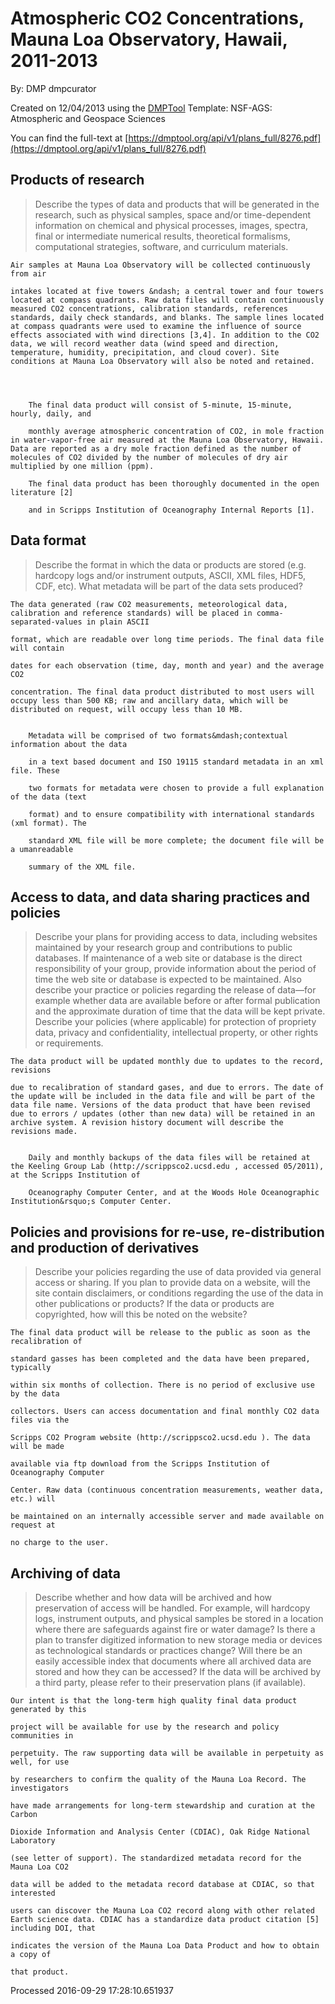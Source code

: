 # Atmospheric CO2 Concentrations, Mauna Loa Observatory, Hawaii, 2011-2013

By: DMP dmpcurator

Created on 12/04/2013 using the [DMPTool](https://dmp.cdlib.org/) Template: NSF-AGS: Atmospheric and Geospace Sciences

You can find the full-text at [https://dmptool.org/api/v1/plans_full/8276.pdf](https://dmptool.org/api/v1/plans_full/8276.pdf) 

## Products of research

> Describe the types of data and products that will be generated in the research, such as physical samples, space and/or time-dependent information on chemical and physical processes, images, spectra, final or intermediate numerical results, theoretical formalisms, computational strategies, software, and curriculum materials.


	Air samples at Mauna Loa Observatory will be collected continuously from air

	intakes located at five towers &ndash; a central tower and four towers located at compass quadrants. Raw data files will contain continuously measured CO2 concentrations, calibration standards, references standards, daily check standards, and blanks. The sample lines located at compass quadrants were used to examine the influence of source effects associated with wind directions [3,4]. In addition to the CO2 data, we will record weather data (wind speed and direction, temperature, humidity, precipitation, and cloud cover). Site conditions at Mauna Loa Observatory will also be noted and retained.

	

	
		The final data product will consist of 5-minute, 15-minute, hourly, daily, and
	
		monthly average atmospheric concentration of CO2, in mole fraction in water-vapor-free air measured at the Mauna Loa Observatory, Hawaii. Data are reported as a dry mole fraction defined as the number of molecules of CO2 divided by the number of molecules of dry air multiplied by one million (ppm).
	
		The final data product has been thoroughly documented in the open literature [2]
	
		and in Scripps Institution of Oceanography Internal Reports [1].


	


## Data format

> Describe the format in which the data or products are stored (e.g. hardcopy logs and/or instrument outputs, ASCII, XML files, HDF5, CDF, etc). What metadata will be part of the data sets produced?


	The data generated (raw CO2 measurements, meteorological data, calibration and reference standards) will be placed in comma-separated-values in plain ASCII

	format, which are readable over long time periods. The final data file will contain

	dates for each observation (time, day, month and year) and the average CO2

	concentration. The final data product distributed to most users will occupy less than 500 KB; raw and ancillary data, which will be distributed on request, will occupy less than 10 MB.

	
		Metadata will be comprised of two formats&mdash;contextual information about the data
	
		in a text based document and ISO 19115 standard metadata in an xml file. These
	
		two formats for metadata were chosen to provide a full explanation of the data (text
	
		format) and to ensure compatibility with international standards (xml format). The
	
		standard XML file will be more complete; the document file will be a umanreadable
	
		summary of the XML file.


	


## Access to data, and data sharing practices and policies

> Describe your plans for providing access to data, including websites maintained by your research group and contributions to public databases. If maintenance of a web site or database is the direct responsibility of your group, provide information about the period of time the web site or database is expected to be maintained. Also describe your practice or policies regarding the release of data&#8212;for example whether data are available before or after formal publication and the approximate duration of time that the data will be kept private. Describe your policies (where applicable) for protection of propriety data, privacy and confidentiality, intellectual property, or other rights or requirements.


	The data product will be updated monthly due to updates to the record, revisions

	due to recalibration of standard gases, and due to errors. The date of the update will be included in the data file and will be part of the data file name. Versions of the data product that have been revised due to errors / updates (other than new data) will be retained in an archive system. A revision history document will describe the revisions made.

	
		Daily and monthly backups of the data files will be retained at the Keeling Group Lab (http://scrippsco2.ucsd.edu , accessed 05/2011), at the Scripps Institution of
	
		Oceanography Computer Center, and at the Woods Hole Oceanographic Institution&rsquo;s Computer Center.
	
		
	
		


	


## Policies and provisions for re-use, re-distribution and production of derivatives

> Describe your policies regarding the use of data provided via general access or sharing. If you plan to provide data on a website, will the site contain disclaimers, or conditions regarding the use of the data in other publications or products? If the data or products are copyrighted, how will this be noted on the website?


	The final data product will be release to the public as soon as the recalibration of

	standard gasses has been completed and the data have been prepared, typically

	within six months of collection. There is no period of exclusive use by the data

	collectors. Users can access documentation and final monthly CO2 data files via the

	Scripps CO2 Program website (http://scrippsco2.ucsd.edu ). The data will be made

	available via ftp download from the Scripps Institution of Oceanography Computer

	Center. Raw data (continuous concentration measurements, weather data, etc.) will

	be maintained on an internally accessible server and made available on request at

	no charge to the user.


## Archiving of data

> Describe whether and how data will be archived and how preservation of access will be handled. For example, will hardcopy logs, instrument outputs, and physical samples be stored in a location where there are safeguards against fire or water damage? Is there a plan to transfer digitized information to new storage media or devices as technological standards or practices change? Will there be an easily accessible index that documents where all archived data are stored and how they can be accessed? If the data will be archived by a third party, please refer to their preservation plans (if available).


	Our intent is that the long-term high quality final data product generated by this

	project will be available for use by the research and policy communities in

	perpetuity. The raw supporting data will be available in perpetuity as well, for use

	by researchers to confirm the quality of the Mauna Loa Record. The investigators

	have made arrangements for long-term stewardship and curation at the Carbon

	Dioxide Information and Analysis Center (CDIAC), Oak Ridge National Laboratory

	(see letter of support). The standardized metadata record for the Mauna Loa CO2

	data will be added to the metadata record database at CDIAC, so that interested

	users can discover the Mauna Loa CO2 record along with other related Earth science data. CDIAC has a standardize data product citation [5] including DOI, that

	indicates the version of the Mauna Loa Data Product and how to obtain a copy of

	that product.

	


Processed 2016-09-29 17:28:10.651937
